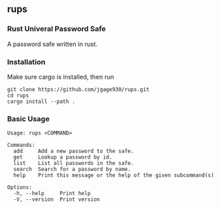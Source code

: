 ## rups

### Rust Univeral Password Safe
A password safe written in rust.

### Installation
Make sure cargo is installed, then run 
```
git clone https://github.com/jgage930/rups.git
cd rups
cargo install --path .
```

### Basic Usage
```
Usage: rups <COMMAND>

Commands:
  add     Add a new password to the safe.
  get     Lookup a password by id.
  list    List all passwords in the safe.
  search  Search for a password by name.
  help    Print this message or the help of the given subcommand(s)

Options:
  -h, --help     Print help
  -V, --version  Print version
```
